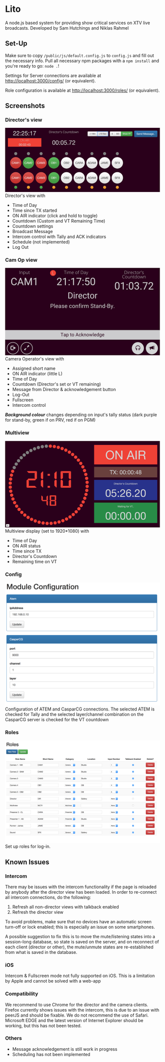 # Lito
A node.js based system for providing show critical services on XTV live broadcasts.
Developed by Sam Hutchings and Niklas Rahmel

## Set-Up
Make sure to copy `/public/js/default.config.js` to `config.js` and fill out the necessary info.
Pull all necessary npm packages with a `npm install` and you're ready to go: `node .`!

Settings for Server connections are available at <http://localhost:3000/config/> (or equivalent).

Role configuration is available at <http://localhost:3000/roles/> (or equivalent).

## Screenshots
### Director's view
![Screenshot](/screenshots/director_view.png?raw=true)
Director's view with
* Time of Day
* Time since TX started
* ON AIR indicator (click and hold to toggle)
* Countdown (Custom and VT Remaining Time)
* Countdown settings
* Broadcast Message
* Intercom control with Tally and ACK indicators
* Schedule (not implemented)
* Log Out

### Cam Op view
![Screenshot](/screenshots/camera_view_message.png?raw=true)
Camera Operator's view with
* Assigned short name
* ON AIR indicator (little L)
* Time of Day
* Countdown (Director's set or VT remaining)
* Message from Director & acknowledgement button
* Log-Out
* Fullscreen
* Intercom control

***Background colour*** changes depending on input's tally status (dark purple for stand-by, green if on PRV, red if on PGM)

### Multiview
![Screenshot](/screenshots/multiview.png?raw=true)
Multiview display (set to 1920*1080) with
* Time of Day
* ON AIR status
* Time since TX
* Director's Countdown
* Remaining time on VT

### Config
![Screenshot](/screenshots/config.png?raw=true)
Configuration of ATEM and CasparCG connections.
The selected ATEM is checked for Tally and the selected layer/channel combination on the CasparCG server is checked for the VT countdown

### Roles
![Screenshot](/screenshots/roles.png?raw=true)
Set up roles for log-in.

## Known Issues
### Intercom
There may be issues with the intercom functionality if the page is reloaded by anybody after the director view has been loaded.
In order to re-connect all intercom connections, do the following:

1. Refresh all non-director views with talkback enabled
2. Refresh the director view

To avoid problems, make sure that no devices have an automatic screen turn-off or lock enabled; this is especially an issue on some smartphones.

A possible suggestion to fix this is to move the mute/listening states into a session-long database, so state is saved on the server, and on reconnect of each client (director or other), the mute/unmute states are re-established from what is saved in the database.

### iOS
Intercom & Fullscreen mode not fully supported on iOS. This is a limitation by Apple and cannot be solved with a web-app

### Compatibility
We recommend to use Chrome for the director and the camera clients.
Firefox currently shows issues with the intercom, this is due to an issue with peerJS and should be fixable.
We do not recommend the use of Safari.
Microsoft EDGE and the latest version of Internet Explorer should be working, but this has not been tested.
### Others
* Message acknowledgement is still work in progress
* Scheduling has not been implemented
